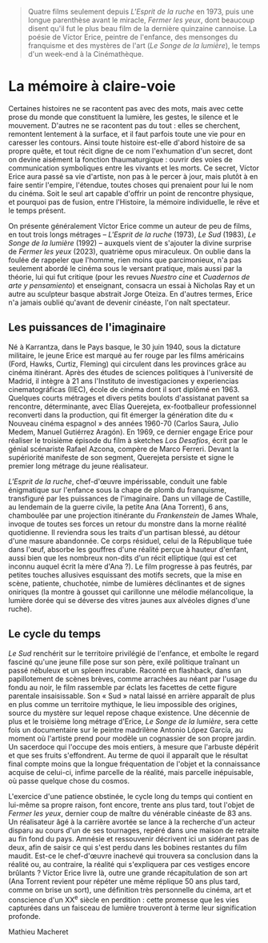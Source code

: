 > Quatre films seulement depuis _L'Esprit de la ruche_ en 1973, puis une longue parenthèse avant le miracle, _Fermer les yeux_, dont beaucoup disent qu'il fut le plus beau film de la dernière quinzaine cannoise. La poésie de Víctor Erice, peintre de l'enfance, des mensonges du franquisme et des mystères de l'art (_Le Songe de la lumière_), le temps d'un week-end à la Cinémathèque.

# La mémoire à claire-voie

Certaines histoires ne se racontent pas avec des mots, mais avec cette prose du monde que constituent la lumière, les gestes, le silence et le mouvement. D'autres ne se racontent pas du tout : elles se cherchent, remontent lentement à la surface, et il faut parfois toute une vie pour en caresser les contours. Ainsi toute histoire est-elle d'abord histoire de sa propre quête, et tout récit digne de ce nom l'exhumation d'un secret, dont on devine aisément la fonction thaumaturgique : ouvrir des voies de communication symboliques entre les vivants et les morts. Ce secret, Víctor Erice aura passé sa vie d'artiste, non pas à le percer à jour, mais plutôt à en faire sentir l'empire, l'étendue, toutes choses qui prenaient pour lui le nom du cinéma. Soit le seul art capable d'offrir un point de rencontre physique, et pourquoi pas de fusion, entre l'Histoire, la mémoire individuelle, le rêve et le temps présent.

On présente généralement Víctor Erice comme un auteur de peu de films, en tout trois longs métrages – _L'Esprit de la ruche_ (1973), _Le Sud_ (1983), _Le Songe de la lumière_ (1992) – auxquels vient de s'ajouter la divine surprise de _Fermer les yeux_ (2023), quatrième opus miraculeux. On oublie dans la foulée de rappeler que l'homme, rien moins que parcimonieux, n'a pas seulement abordé le cinéma sous le versant pratique, mais aussi par la théorie, lui qui fut critique (pour les revues _Nuestro cine_ et _Cuadernos de arte y pensamiento_) et enseignant, consacra un essai à Nicholas Ray et un autre au sculpteur basque abstrait Jorge Oteiza. En d'autres termes, Erice n'a jamais oublié qu'avant de devenir cinéaste, l'on naît spectateur.

## Les puissances de l'imaginaire

Né à Karrantza, dans le Pays basque, le 30 juin 1940, sous la dictature militaire, le jeune Erice est marqué au fer rouge par les films américains (Ford, Hawks, Curtiz, Fleming) qui circulent dans les provinces grâce au cinéma itinérant. Après des études de sciences politiques à l'université de Madrid, il intègre à 21 ans l'Instituto de investigaciones y experiencias cinematográficas (IIEC), école de cinéma dont il sort diplômé en 1963. Quelques courts métrages et divers petits boulots d'assistanat pavent sa rencontre, déterminante, avec Elías Querejeta, ex-footballeur professionnel reconverti dans la production, qui fit émerger la génération dite du « Nouveau cinéma espagnol » des années 1960-70 (Carlos Saura, Julio Medem, Manuel Gutiérrez Aragón). En 1969, ce dernier engage Erice pour réaliser le troisième épisode du film à sketches _Los Desafíos_, écrit par le génial scénariste Rafael Azcona, compère de Marco Ferreri. Devant la supériorité manifeste de son segment, Querejeta persiste et signe le premier long métrage du jeune réalisateur.

_L'Esprit de la ruche_, chef-d'œuvre impérissable, conduit une fable énigmatique sur l'enfance sous la chape de plomb du franquisme, transfiguré par les puissances de l'imaginaire. Dans un village de Castille, au lendemain de la guerre civile, la petite Ana (Ana Torrent), 6 ans, chamboulée par une projection itinérante du _Frankenstein_ de James Whale, invoque de toutes ses forces un retour du monstre dans la morne réalité quotidienne. Il reviendra sous les traits d'un partisan blessé, au détour d'une masure abandonnée. Ce corps résiduel, celui de la République tuée dans l'œuf, absorbe les gouffres d'une réalité perçue à hauteur d'enfant, aussi bien que les nombreux non-dits d'un récit elliptique (qui est cet inconnu auquel écrit la mère d'Ana ?). Le film progresse à pas feutrés, par petites touches allusives esquissant des motifs secrets, que la mise en scène, patiente, chuchotée, nimbe de lumières déclinantes et de signes oniriques (la montre à gousset qui carillonne une mélodie mélancolique, la lumière dorée qui se déverse des vitres jaunes aux alvéoles dignes d'une ruche).

## Le cycle du temps

_Le Sud_ renchérit sur le territoire privilégié de l'enfance, et emboîte le regard fasciné qu'une jeune fille pose sur son père, exilé politique traînant un passé nébuleux et un spleen incurable. Raconté en flashback, dans un papillotement de scènes brèves, comme arrachées au néant par l'usage du fondu au noir, le film rassemble par éclats les facettes de cette figure parentale insaisissable. Son « Sud » natal laissé en arrière apparaît de plus en plus comme un territoire mythique, le lieu impossible des origines, source du mystère sur lequel repose chaque existence. Une décennie de plus et le troisième long métrage d'Erice, _Le Songe de la lumière_, sera cette fois un documentaire sur le peintre madrilène Antonio López García, au moment où l'artiste prend pour modèle un cognassier de son propre jardin. Un sacerdoce qui l'occupe des mois entiers, à mesure que l'arbuste dépérit et que ses fruits s'effondrent. Au terme de quoi il apparaît que le résultat final compte moins que la longue fréquentation de l'objet et la connaissance acquise de celui-ci, infime parcelle de la réalité, mais parcelle inépuisable, où passe quelque chose du cosmos.

L'exercice d'une patience obstinée, le cycle long du temps qui contient en lui-même sa propre raison, font encore, trente ans plus tard, tout l'objet de _Fermer les yeux_, dernier coup de maître du vénérable cinéaste de 83 ans. Un réalisateur âgé à la carrière avortée se lance à la recherche d'un acteur disparu au cours d'un de ses tournages, repéré dans une maison de retraite au fin fond du pays. Amnésie et ressouvenir décrivent ici un sidérant pas de deux, afin de saisir ce qui s'est perdu dans les bobines restantes du film maudit. Est-ce le chef-d'œuvre inachevé qui trouvera sa conclusion dans la réalité ou, au contraire, la réalité qui s'expliquera par ces vestiges encore brûlants ? Víctor Erice livre là, outre une grande récapitulation de son art (Ana Torrent revient pour répéter une même réplique 50 ans plus tard, comme on brise un sort), une définition très personnelle du cinéma, art et conscience d'un XX<sup>e</sup> siècle en perdition : cette promesse que les vies capturées dans un faisceau de lumière trouveront à terme leur signification profonde.

Mathieu Macheret
